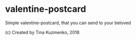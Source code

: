 # valentine-postcard

Simple valentine-postcard, that you can send to your beloved

(c) Created by Tina Kuzmenko, 2018
